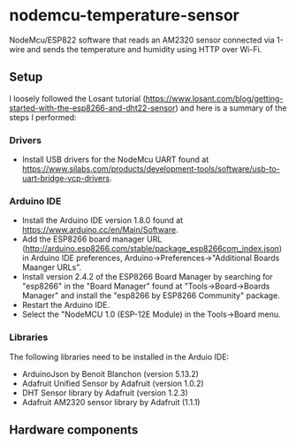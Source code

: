 # nodemcu-temperature-sensor
NodeMcu/ESP822 software that reads an AM2320 sensor connected via 1-wire and sends the temperature and humidity using HTTP over Wi-Fi.

## Setup
I loosely followed the Losant tutorial (https://www.losant.com/blog/getting-started-with-the-esp8266-and-dht22-sensor) and here is a summary of the steps I performed:

### Drivers
* Install USB drivers for the NodeMcu UART found at https://www.silabs.com/products/development-tools/software/usb-to-uart-bridge-vcp-drivers.

### Arduino IDE
* Install the Arduino IDE version 1.8.0 found at https://www.arduino.cc/en/Main/Software.
* Add the ESP8266 board manager URL (http://arduino.esp8266.com/stable/package_esp8266com_index.json) in Arduino IDE preferences, Arduino->Preferences->"Additional Boards Maanger URLs".
* Install version 2.4.2 of the ESP8266 Board Manager by searching for "esp8266" in the "Board Manager" found at "Tools->Board->Boards Manager" and install the "esp8266 by ESP8266 Community" package.
* Restart the Arduino IDE.
* Select the "NodeMCU 1.0 (ESP-12E Module) in the Tools->Board menu.

### Libraries
The following libraries need to be installed in the Arduio IDE:

* ArduinoJson by Benoit Blanchon (version 5.13.2)
* Adafruit Unified Sensor by Adafruit (version 1.0.2)
* DHT Sensor library by Adafruit (version 1.2.3)
* Adafruit AM2320 sensor library by Adafruit (1.1.1)

## Hardware components
